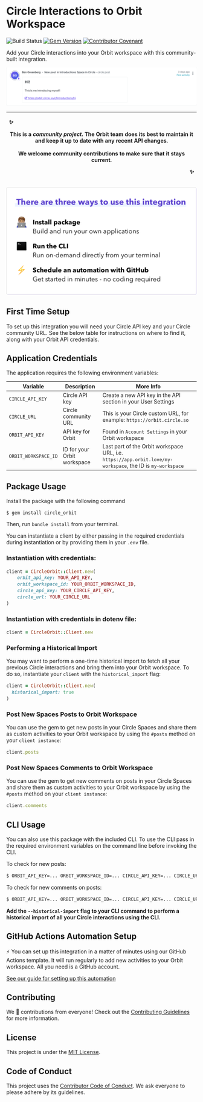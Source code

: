 # Circle Interactions to Orbit Workspace

![Build Status](https://github.com/orbit-love/community-ruby-circle-orbit/workflows/CI/badge.svg)
[![Gem Version](https://badge.fury.io/rb/circle_orbit.svg)](https://badge.fury.io/rb/circle_orbit)
[![Contributor Covenant](https://img.shields.io/badge/Contributor%20Covenant-2.0-4baaaa.svg)](.github/CODE_OF_CONDUCT.md)

Add your Circle interactions into your Orbit workspace with this community-built integration.

![Screenshot of Activity in Orbit Workspace](readme-images/screenshot_of_activity.png)

|<p align="left">:sparkles:</p> This is a *community project*. The Orbit team does its best to maintain it and keep it up to date with any recent API changes.<br/><br/>We welcome community contributions to make sure that it stays current. <p align="right">:sparkles:</p>|
|-----------------------------------------|

![There are three ways to use this integration. Install package - build and run your own applications. Run the CLI - run on-demand directly from your terminal. Schedule an automation with GitHub - get started in minutes - no coding required](readme-images/ways-to-use.png)

## First Time Setup

To set up this integration you will need your Circle API key and your Circle community URL. See the below table for instructions on where to find it, along with your Orbit API credentials.
## Application Credentials

The application requires the following environment variables:

| Variable | Description | More Info
|---|---|--|
| `CIRCLE_API_KEY` | Circle API key | Create a new API key in the API section in your User Settings
| `CIRCLE_URL`     | Circle community URL | This is your Circle custom URL, for example: `https://orbit.circle.so`
| `ORBIT_API_KEY` | API key for Orbit | Found in `Account Settings` in your Orbit workspace
| `ORBIT_WORKSPACE_ID` | ID for your Orbit workspace | Last part of the Orbit workspace URL, i.e. `https://app.orbit.love/my-workspace`, the ID is `my-workspace`

## Package Usage

Install the package with the following command

```
$ gem install circle_orbit
```

Then, run `bundle install` from your terminal.

You can instantiate a client by either passing in the required credentials during instantiation or by providing them in your `.env` file.

### Instantiation with credentials:

```ruby
client = CircleOrbit::Client.new(
    orbit_api_key: YOUR_API_KEY,
    orbit_workspace_id: YOUR_ORBIT_WORKSPACE_ID,
    circle_api_key: YOUR_CIRCLE_API_KEY,
    circle_url: YOUR_CIRCLE_URL
)
```
### Instantiation with credentials in dotenv file:

```ruby
client = CircleOrbit::Client.new
```
### Performing a Historical Import

You may want to perform a one-time historical import to fetch all your previous Circle interactions and bring them into your Orbit workspace. To do so, instantiate your `client` with the `historical_import` flag:

```ruby
client = CircleOrbit::Client.new(
  historical_import: true
)
```
### Post New Spaces Posts to Orbit Workspace

You can use the gem to get new posts in your Circle Spaces and share them as custom activities to your Orbit workspace by using the `#posts` method on your `client instance`:

```ruby
client.posts
```

### Post New Spaces Comments to Orbit Workspace

You can use the gem to get new comments on posts in your Circle Spaces and share them as custom activities to your Orbit workspace by using the `#posts` method on your `client instance`:

```ruby
client.comments
```
## CLI Usage

You can also use this package with the included CLI. To use the CLI pass in the required environment variables on the command line before invoking the CLI.

To check for new posts:

```bash
$ ORBIT_API_KEY=... ORBIT_WORKSPACE_ID=... CIRCLE_API_KEY=... CIRCLE_URL=... bundle exec circle_orbit --check-posts
```

To check for new comments on posts:

```bash
$ ORBIT_API_KEY=... ORBIT_WORKSPACE_ID=... CIRCLE_API_KEY=... CIRCLE_URL=... bundle exec circle_orbit --check-comments
```

**Add the `--historical-import` flag to your CLI command to perform a historical import of all your Circle interactions using the CLI.**

## GitHub Actions Automation Setup

⚡ You can set up this integration in a matter of minutes using our GitHub Actions template. It will run regularly to add new activities to your Orbit workspace. All you need is a GitHub account.

[See our guide for setting up this automation](https://github.com/orbit-love/github-actions-templates/blob/main/Circle/README.md)

## Contributing

We 💜 contributions from everyone! Check out the [Contributing Guidelines](.github/CONTRIBUTING.md) for more information.

## License

This project is under the [MIT License](./LICENSE).

## Code of Conduct

This project uses the [Contributor Code of Conduct](.github/CODE_OF_CONDUCT.md). We ask everyone to please adhere by its guidelines.
